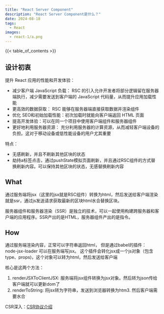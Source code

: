 ```yaml
---
title: "React Server Component"
description: "React Server Component是什么？"
date: 2024-08-18
tags:
  - React
images:
  - react-1/a.png
---
```


{{< table_of_contents >}}

## 设计初衷

提升 React 应用的性能和开发体验：

- 减少客户端 JavaScript 负载： RSC 的引入允许开发者将部分逻辑留在服务器端执行，减少需要发送到客户端的 JavaScript 代码量，从而提升应用加载性能
- 更高效的数据获取： RSC 能够在服务器端直接获取数据并渲染组件
- 优化 SEO和初始加载性能：初次加载时就能向客户端返回 HTML 页面
- 提高开发体验：可以在同一个项目中使用客户端组件和服务器组件
- 更好地利用服务器资源： 充分利用服务器的计算资源，从而减轻客户端设备的负担。这对于移动设备或低性能设备的用户尤其重要

特点：

- 无感刷新，并且不刷新其他区块的状态
- 劫持a标签点击，通过pushState模拟页面刷新，并且通过RSC组件的方式替换刷新内容。可以保持其他区块的状态，无感替换刷新内容

## What

通过服务端将jsx（这里的jsx就是RSC组件）转换为html，然后发送给客户端渲染就是ssr，通过js发送请求获取最新的区块html水合替换区块。

服务器组件和服务器渲染（SSR）是独立的技术，可以一起使用构建跨服务器和客户端的应用程序。SSR产出的是HTML，服务器组件产出的是指令。

## How

通过服务端渲染内容，正常可以字符串返回html， 但是通过babel的插件： node-jsx-loader 可以在服务端写jsx。 这个插件会转化jsx成一个js对象（包含type、props)，这个对象可以转为html，然后发送给客户端

核心是这两个方法：

1. renderJSXToClientJSX: 服务端将jsx组件转换为jsx对象。然后转为json传给客户端就可以更新dom了  
2. renderToString: 将jsx转为字符串，发送到浏览器转换为htm3. 然后客户端需要水合

CSR深入：[CSR协议介绍](https://juejin.cn/post/7244452476190752829)
